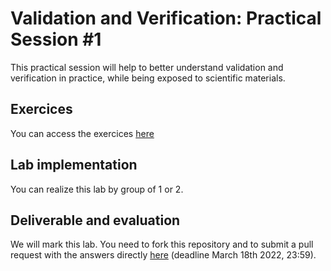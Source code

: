 # Validation and Verification: Practical Session #1

This practical session will help to better understand validation and verification in practice, while being exposed to scientific materials.

## Exercices

You can access the exercices [here](sujet.md)

## Lab implementation

You can realize this lab by group of 1 or 2. 

## Deliverable and evaluation

We will mark this lab. You need to fork this repository and to submit a pull request with the answers directly [here](sujet.md) (deadline March 18th 2022, 23:59).
